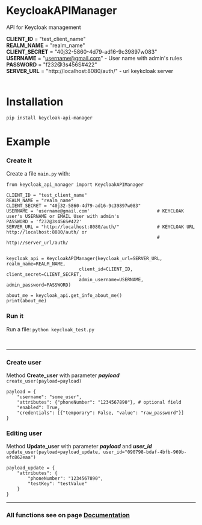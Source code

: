 # KeycloakAPIManager
API for Keycloak management
<br/>


**CLIENT_ID** = "test_client_name" <br/>
**REALM_NAME** = "realm_name" <br/>
**CLIENT_SECRET** = "40j32-5860-4d79-ad16-9c39897w083" <br/>
**USERNAME** = "username@gmail.com"   - User name with admin's rules <br/> 
**PASSWORD** = "f232@3s456S#422" <br/>
**SERVER_URL** = "http://localhost:8080/auth/" - url keykcloak server <br/>
<br/>


# Installation

```pip install keycloak-api-manager```

# Example
### Create it
Create a file ```main.py``` with:
```
from keycloak_api_manager import KeycloakAPIManager

CLIENT_ID = "test_client_name"
REALM_NAME = "realm_name"
CLIENT_SECRET = "40j32-5860-4d79-ad16-9c39897w083"
USERNAME = 'username@gmail.com'                         # KEYCLOAK user's USERNAME or EMAIL User with admin's
PASSWORD = 'f232@3s456S#422'
SERVER_URL = "http://localhost:8080/auth/"              # KEYCLOAK URL http://localhost:8080/auth/ or
                                                        # http://server_url/auth/


keycloak_api = KeycloakAPIManager(keycloak_url=SERVER_URL, realm_name=REALM_NAME,
                           client_id=CLIENT_ID, client_secret=CLIENT_SECRET,
                           admin_username=USERNAME, admin_password=PASSWORD)

about_me = keycloak_api.get_info_about_me()
print(about_me)
```

### Run it
Run a file: ```python keycloak_test.py```

<br/>

___

### Create user


Method **Create_user** with parameter _**payload**_  <br/>
    `create_user(payload=payload)`<br/>

    payload = {
        "username": "some_user",
        "attributes": {"phoneNumber": "1234567890"}, # optional field 
        "enabled": True,
        "credentials": [{"temporary": False, "value": "raw_password"}]
    }

### Editing user


Method **Update_user** with parameter _**payload**_ and  **_user_id_** <br/>
    `update_user(payload=payload_update, user_id="090798-bdaf-4bfb-969b-efc862eaa")`<br/>

    payload_update = {
        "attributes": {
            "phoneNumber": "1234567890",
            "testKey": "testValue"
        }
    }


____

### All functions see on page [Documentation](https://github.com/martinlauren55/keycloakAPI/blob/main/DOCS/DOCS.md)
